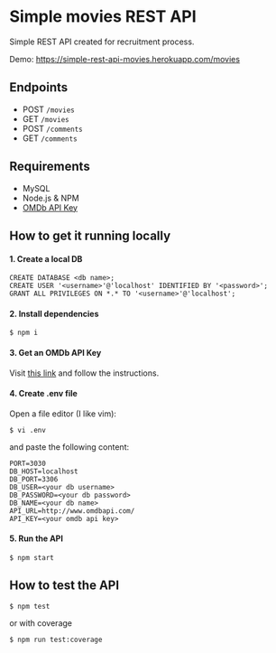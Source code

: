 # Simple movies REST API
Simple REST API created for recruitment process.

Demo: https://simple-rest-api-movies.herokuapp.com/movies

## Endpoints

- POST `/movies`
- GET `/movies`
- POST `/comments`
- GET `/comments`

## Requirements

- MySQL
- Node.js & NPM
- [OMDb API Key](http://www.omdbapi.com/apikey.aspx)

## How to get it running locally

#### 1. Create a local DB
```mysql
CREATE DATABASE <db name>;
CREATE USER '<username>'@'localhost' IDENTIFIED BY '<password>';
GRANT ALL PRIVILEGES ON *.* TO '<username>'@'localhost';
```

#### 2. Install dependencies
```sbtshell
$ npm i
```

#### 3. Get an OMDb API Key
Visit [this link](http://www.omdbapi.com/apikey.aspx) and follow the instructions.

#### 4. Create .env file
Open a file editor (I like vim):
```sbtshell
$ vi .env
```
and paste the following content:
```sbtshell
PORT=3030
DB_HOST=localhost
DB_PORT=3306
DB_USER=<your db username>
DB_PASSWORD=<your db password>
DB_NAME=<your db name>
API_URL=http://www.omdbapi.com/
API_KEY=<your omdb api key>
```

#### 5. Run the API
```sbtshell
$ npm start
```

## How to test the API
```sbtshell
$ npm test
```
or with coverage
```sbtshell
$ npm run test:coverage
```